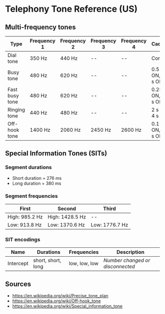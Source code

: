 # Telephony Tone Reference (US)

## Multi-frequency tones

|Type          |Frequency 1|Frequency 2|Frequency 3|Frequency 4|Cadence              |
|--------------|-----------|-----------|-----------|-----------|---------------------|
|Dial tone     |350 Hz     |440 Hz     |--         |--         |Constant             |
|Busy tone     |480 Hz     |620 Hz     |--         |--         |0.5 s ON, 0.5 s OFF  |
|Fast busy tone|480 Hz     |620 Hz     |--         |--         |0.25 s ON, 0.25 s OFF|
|Ringing tone  |440 Hz     |480 Hz     |--         |--         |2 s ON, 4 s OFF      |
|Off-hook tone |1400 Hz    |2060 Hz    |2450 Hz    |2600 Hz    |0.1 s ON, 0.1 s OFF  |

## Special Information Tones (SITs)

### Segment durations

* Short duration = 276 ms
* Long duration = 380 ms

### Segment frequencies

|First|Second|Third|
|-----|------|-----|
|High: 985.2 Hz|High: 1428.5 Hz|--
|Low: 913.8 Hz|Low: 1370.6 Hz|Low: 1776.7 Hz

### SIT encodings

|Name|Durations|Frequencies|Description|
|----|---------|-----------|-----------|
|Intercept|short, short, long|low, low, low|_Number changed or disconnected_

## Sources

* https://en.wikipedia.org/wiki/Precise_tone_plan
* https://en.wikipedia.org/wiki/Off-hook_tone
* https://en.wikipedia.org/wiki/Special_information_tone